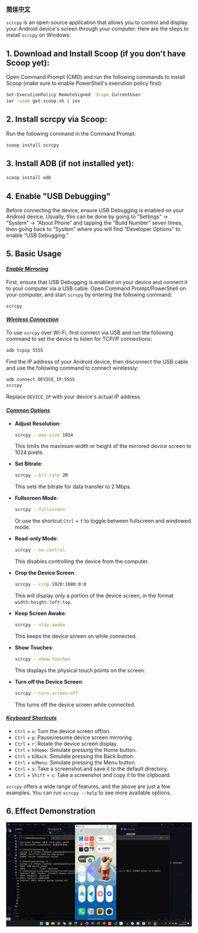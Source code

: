 ### [简体中文](README_ZH.md)

`scrcpy` is an open-source application that allows you to control and display your Android device's screen through your computer. Here are the steps to install `scrcpy` on Windows:

## 1. **Download and Install Scoop** (if you don't have Scoop yet):

   Open Command Prompt (CMD) and run the following commands to install Scoop (make sure to enable PowerShell's execution policy first):

```bash
Set-ExecutionPolicy RemoteSigned -Scope CurrentUser
iwr -useb get.scoop.sh | iex
```

## 2. **Install scrcpy via Scoop**:

   Run the following command in the Command Prompt:

```bash
scoop install scrcpy
```

## 3. **Install ADB** (if not installed yet):

```bash
scoop install adb
```

## 4. **Enable "USB Debugging"**

   Before connecting the device, ensure USB Debugging is enabled on your Android device. Usually, this can be done by going to “Settings” -> “System” -> “About Phone” and tapping the “Build Number” seven times, then going back to “System” where you will find “Developer Options” to enable “USB Debugging.”

## 5. Basic Usage

#### <u>*Enable Mirroring*</u>

First, ensure that USB Debugging is enabled on your device and connect it to your computer via a USB cable. Open Command Prompt/PowerShell on your computer, and start `scrcpy` by entering the following command:

```bash
scrcpy
```

#### <u>*Wireless Connection*</u>

To use `scrcpy` over Wi-Fi, first connect via USB and run the following command to set the device to listen for TCP/IP connections:

```bash
adb tcpip 5555
```

Find the IP address of your Android device, then disconnect the USB cable and use the following command to connect wirelessly:

```bash
adb connect DEVICE_IP:5555
scrcpy
```

Replace `DEVICE_IP` with your device's actual IP address.

#### <u>*Common Options*</u>

- **Adjust Resolution**:
  
  ```bash
  scrcpy --max-size 1024
  ```
  
  This limits the maximum width or height of the mirrored device screen to 1024 pixels.

- **Set Bitrate**:
  
  ```bash
  scrcpy --bit-rate 2M
  ```
  
  This sets the bitrate for data transfer to 2 Mbps.

- **Fullscreen Mode**:
  
  ```bash
  scrcpy --fullscreen
  ```
  
  Or use the shortcut `Ctrl` + `f` to toggle between fullscreen and windowed mode.

- **Read-only Mode**:
  
  ```bash
  scrcpy --no-control
  ```
  
  This disables controlling the device from the computer.

- **Crop the Device Screen**:
  
  ```bash
  scrcpy --crop 1920:1080:0:0
  ```
  
  This will display only a portion of the device screen, in the format `width:height:left:top`.

- **Keep Screen Awake**:
  
  ```bash
  scrcpy --stay-awake
  ```
  
  This keeps the device screen on while connected.

- **Show Touches**:
  
  ```bash
  scrcpy --show-touches
  ```
  
  This displays the physical touch points on the screen.

- **Turn off the Device Screen**:
  
  ```bash
  scrcpy --turn-screen-off
  ```
  
  This turns off the device screen while connected.

#### <u>*Keyboard Shortcuts*</u>

- `Ctrl` + `o`: Turn the device screen off/on.
- `Ctrl` + `p`: Pause/resume device screen mirroring.
- `Ctrl` + `r`: Rotate the device screen display.
- `Ctrl` + `h`/`Home`: Simulate pressing the Home button.
- `Ctrl` + `b`/`Back`: Simulate pressing the Back button.
- `Ctrl` + `m`/`Menu`: Simulate pressing the Menu button.
- `Ctrl` + `s`: Take a screenshot and save it to the default directory.
- `Ctrl` + `Shift` + `s`: Take a screenshot and copy it to the clipboard.

`scrcpy` offers a wide range of features, and the above are just a few examples. You can run `scrcpy --help` to see more available options.

## 6. **Effect Demonstration**
![](scrcpy.png)

